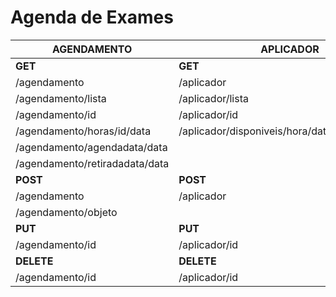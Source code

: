# Agenda de Exames
|AGENDAMENTO|APLICADOR|EXAME|PACIENTE
|---|---|---|---|
|**GET**|**GET**|**GET**|**GET**|
|/agendamento|/aplicador|/exame|/paciente|
|/agendamento/lista|/aplicador/lista|/exame/lista|/paciente/lista|
|/agendamento/id|/aplicador/id|/exame/id|/paciente/id|
|/agendamento/horas/id/data|/aplicador/disponiveis/hora/data/especialidade
|/agendamento/agendadata/data|
|/agendamento/retiradadata/data|
|**POST**|**POST**||**POST**|**POST**|
|/agendamento|/aplicador|/exame|/paciente|
|/agendamento/objeto|
|**PUT**|**PUT**|**PUT**|**PUT**|
|/agendamento/id|/aplicador/id|/exame/id|/paciente/id|
|**DELETE**|**DELETE**|**DELETE**|**DELETE**|
|/agendamento/id|/aplicador/id|/exame/id|/paciente/id|